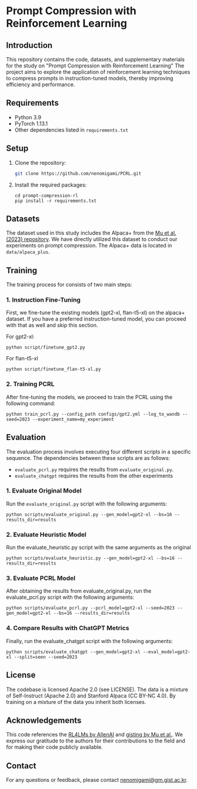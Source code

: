 # Prompt Compression with Reinforcement Learning

## Introduction
This repository contains the code, datasets, and supplementary materials for the study on "Prompt Compression with Reinforcement Learning" The project aims to explore the application of reinforcement learning techniques to compress prompts in instruction-tuned models, thereby improving efficiency and performance.

## Requirements

- Python 3.9 
- PyTorch 1.13.1
- Other dependencies listed in `requirements.txt`

## Setup

1. Clone the repository:
   ```bash
   git clone https://github.com/nenomigami/PCRL.git
2. Install the required packages:
    ```
    cd prompt-compression-rl
    pip install -r requirements.txt
    ```

## Datasets
The dataset used in this study includes the Alpaca+ from the [Mu et al. (2023) repository](https://github.com/jayelm/gisting). We have directly utilized this dataset to conduct our experiments on prompt compression. The Alpaca+ data is located in `data/alpaca_plus`. 

## Training
The training process for  consists of two main steps:

### 1. Instruction Fine-Tuning

First, we fine-tune the existing models (gpt2-xl, flan-t5-xl) on the alpaca+ dataset. If you have a preferred instruction-tuned model, you can proceed with that as well and skip this section. 

For gpt2-xl:
```
python script/finetune_gpt2.py
```
For flan-t5-xl
```
python script/finetune_flan-t5-xl.py
```

### 2. Training PCRL 
After fine-tuning the models, we proceed to train the PCRL using the following command:

```
python train_pcrl.py --config_path configs/gpt2.yml --log_to_wandb --seed=2023 --experiment_name=my_experiment
```

## Evaluation

The evaluation process involves executing four different scripts in a specific sequence. The dependencies between these scripts are as follows:
- `evaluate_pcrl.py` requires the results from `evaluate_original.py`.
- `evaluate_chatgpt` requires the results from the other experiments

### 1. Evaluate Original Model

Run the `evaluate_original.py` script with the following arguments:
```
python scripts/evaluate_original.py --gen_model=gpt2-xl --bs=16 --results_dir=results
```

### 2. Evaluate Heuristic Model
Run the evaluate_heuristic.py script with the same arguments as the original 

```
python scripts/evaluate_heuristic.py --gen_model=gpt2-xl --bs=16 --results_dir=results
```
### 3. Evaluate PCRL Model
After obtaining the results from evaluate_original.py, run the evaluate_pcrl.py script with the following arguments:
```
python scripts/evaluate_pcrl.py --pcrl_model=gpt2-xl --seed=2023 --gen_model=gpt2-xl --bs=16 --results_dir=results
```

### 4. Compare Results with ChatGPT Metrics
Finally, run the evaluate_chatgpt script with the following arguments:
```
python scripts/evaluate_chatgpt --gen_model=gpt2-xl --eval_model=gpt2-xl --split=seen --seed=2023
```

## License
The codebase is licensed Apache 2.0 (see LICENSE). The data is a mixture of Self-Instruct (Apache 2.0) and Stanford Alpaca (CC BY-NC 4.0). By training on a mixture of the data you inherit both licenses.

<!-- Citation
If you use this code or the findings of the study in your research, please cite the corresponding paper: -->
## Acknowledgements

This code references the [RL4LMs by AllenAI](https://github.com/allenai/RL4LMs) and [gisting by Mu et al.](https://github.com/jayelm/gisting). We express our gratitude to the authors for their contributions to the field and for making their code publicly available.

## Contact
For any questions or feedback, please contact nenomigami@gm.gist.ac.kr.
